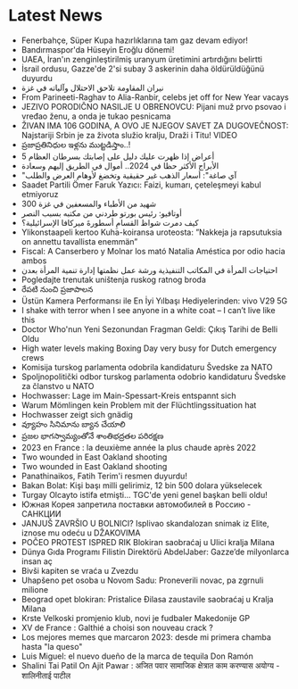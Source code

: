 # Latest News
-  Fenerbahçe, Süper Kupa hazırlıklarına tam gaz devam ediyor!
-  Bandırmaspor'da Hüseyin Eroğlu dönemi!
-  UAEA, İran'ın zenginleştirilmiş uranyum üretimini artırdığını belirtti
-  İsrail ordusu, Gazze'de 2'si subay 3 askerinin daha öldürüldüğünü duyurdu
-  نيران المقاومة تلاحق الاحتلال وآلياته في غزة
-  From Parineeti-Raghav to Alia-Ranbir, celebs jet off for New Year vacays
-  JEZIVO PORODIČNO NASILJE U OBRENOVCU: Pijani muž prvo psovao i vređao ženu, a onda je tukao pesnicama
-  ŽIVAN IMA 106 GODINA, A OVO JE NJEGOV SAVET ZA DUGOVEČNOST: Najstariji Srbin je za života služio kralju, Draži i Titu! VIDEO
-  ప్రజాప్రతినిధుల ఇళ్లను ముట్టడిస్తాం..!
-  5 أعراض إذا ظهرت عليك دليل على إصابتك بسرطان العظام
-  الأبراج الأكثر حظا في 2024.. أموال في الطريق إليهم وسعادة
-  "آي صاغة": أسعار الذهب غير حقيقية وتخضغ لأوهام العرض والطلب
-  Saadet Partili Ömer Faruk Yazıcı: Faizi, kumarı, çeteleşmeyi kabul etmiyoruz
-  300 شهيد من الأطباء والمسعفين في غزة
-  أوتافيو: رئيس بورتو طردني من مكتبه بسبب النصر
-  كيف دمرت شواظ القسامِ أسطورةَ ميركافا الإسرائيلية؟
-  Ylikonstaapeli kertoo Kuha-koiransa uroteosta: ”Nakkeja ja rapsutuksia on annettu tavallista enemmän”
-  Fiscal: A Canserbero y Molnar los mató Natalia Améstica por odio hacia ambos
-  احتياجات المرأة في المكاتب التنفيذية ورشة عمل نظمتها إدارة تنمية المرأة بعدن
-  Pogledajte trenutak uništenja ruskog ratnog broda
-  రేపటి నుంచి ప్రజాపాలన
-  Üstün Kamera Performansı ile En İyi Yılbaşı Hediyelerinden: vivo V29 5G
-  I shake with terror when I see anyone in a white coat – I can’t live like this
-  Doctor Who'nun Yeni Sezonundan Fragman Geldi: Çıkış Tarihi de Belli Oldu
-  High water levels making Boxing Day very busy for Dutch emergency crews
-  Komisija turskog parlamenta odobrila kandidaturu Švedske za NATO
-  Spoljnopolitički odbor turskog parlamenta odobrio kandidaturu Švedske za članstvo u NATO
-  Hochwasser: Lage im Main-Spessart-Kreis entspannt sich
-  Warum Mömlingen kein Problem mit der Flüchtlingssituation hat
-  Hochwasser zeigt sich gnädig
-  వ్యూహం సినిమాను బ్యాన చేయాలి
-  ప్రజల భాగస్వామ్యంతోనే శాంతిభద్రతల పరిరక్షణ
-  2023 en France : la deuxième année la plus chaude après 2022
-  Two wounded in East Oakland shooting
-  Two wounded in East Oakland shooting
-  Panathinaikos, Fatih Terim'i resmen duyurdu!
-  Bakan Bolat: Kişi başı milli gelirimiz, 12 bin 500 dolara yükselecek
-  Turgay Olcayto istifa etmişti... TGC'de yeni genel başkan belli oldu!
-  Южная Корея запретила поставки автомобилей в Россию - САНКЦИИ
-  JANJUŠ ZAVRŠIO U BOLNICI? Isplivao skandalozan snimak iz Elite, iznose mu odeću u DŽAKOVIMA
-  POČEO PROTEST ISPRED RIK Blokiran saobraćaj u Ulici kralja Milana
-  Dünya Gıda Programı Filistin Direktörü AbdelJaber: Gazze’de milyonlarca insan aç
-  Bivši kapiten se vraća u Zvezdu
-  Uhapšeno pet osoba u Novom Sadu: Proneverili novac, pa zgrnuli milione
-  Beograd opet blokiran: Pristalice Đilasa zaustavile saobraćaj u Kralja Milana
-  Krste Velkoski promjenio klub, novi je fudbaler Makedonije GP
-  XV de France : Galthié a choisi son nouveau crack ?
-  Los mejores memes que marcaron 2023: desde mi primera chamba hasta "la queso"
-  Luis Miguel: el nuevo dueño de la marca de tequila Don Ramón
-  Shalini Tai Patil On Ajit Pawar : अजित पवार सामाजिक क्षेत्रात काम करण्यास अयोग्य - शालिनीताई पाटील
